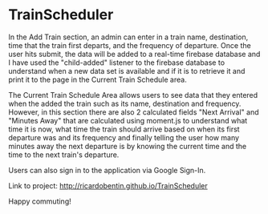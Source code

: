# TrainScheduler

In the Add Train section, an admin can enter in a train name, destination, time that the train first departs, and the frequency of departure. Once the user hits submit, the data will be added to a real-time firebase database and I have used the "child-added" listener to the firebase database to understand when a new data set is available and if it is to retrieve it and print it to the page in the Current Train Schedule area.

The Current Train Schedule Area allows users to see data that they entered when the added the train such as its name, destination and frequency. However, in this section there are also 2 calculated fields "Next Arrival" and "Minutes Away" that are calculated using moment.js to understand what time it is now, what time the train should arrive based on when its first departure was and its frequency and finally telling the user how many minutes away the next departure is by knowing the current time and the time to the next train's departure.

Users can also sign in to the application via Google Sign-In.

Link to project: http://ricardobentin.github.io/TrainScheduler

Happy commuting!
